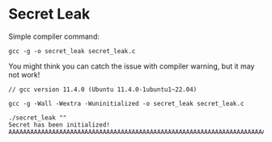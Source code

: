 # Secret Leak

Simple compiler command:
```
gcc -g -o secret_leak secret_leak.c
```

You might think you can catch the issue with compiler warning, but it may not work!

```
// gcc version 11.4.0 (Ubuntu 11.4.0-1ubuntu1~22.04) 

gcc -g -Wall -Wextra -Wuninitialized -o secret_leak secret_leak.c

./secret_leak ""
Secret has been initialized!
AAAAAAAAAAAAAAAAAAAAAAAAAAAAAAAAAAAAAAAAAAAAAAAAAAAAAAAAAAAAAAAAAAAAAAAAAAAAAAAAAAAAAAAAAAAAAAAAAAAAAAAAAAAAAAAAAAAAAAAAAAAAAAA
```



